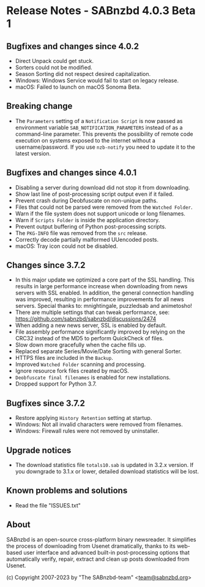 Release Notes - SABnzbd 4.0.3 Beta 1
=========================================================

## Bugfixes and changes since 4.0.2
- Direct Unpack could get stuck.
- Sorters could not be modified.
- Season Sorting did not respect desired capitalization.
- Windows: Windows Service would fail to start on legacy release.
- macOS: Failed to launch on macOS Sonoma Beta.

## Breaking change
- The `Parameters` setting of a `Notification Script` is now passed as
  environment variable `SAB_NOTIFICATION_PARAMETERS` instead of as a
  command-line parameter. This prevents the possibility of remote code
  execution on systems exposed to the internet without a username/password.
  If you use `nzb-notify` you need to update it to the latest version.

## Bugfixes and changes since 4.0.1
- Disabling a server during download did not stop it from downloading.
- Show last line of post-processing script output even if it failed.
- Prevent crash during Deobfuscate on non-unique paths.
- Files that could not be parsed were removed from the `Watched Folder`.
- Warn if the file system does not support unicode or long filenames.
- Warn if `Scripts Folder` is inside the application directory.
- Prevent output buffering of Python post-processing scripts.
- The `PKG-INFO` file was removed from the `src` release.
- Correctly decode partially malformed UUencoded posts.
- macOS: Tray icon could not be disabled.

## Changes since 3.7.2
- In this major update we optimized a core part of the SSL handling.
  This results in large performance increase when downloading from news
  servers with SSL enabled. In addition, the general connection handling
  was improved, resulting in performance improvements for all news servers.
  Special thanks to: mnightingale, puzzledsab and animetosho!
- There are multiple settings that can tweak performance, see:
  https://github.com/sabnzbd/sabnzbd/discussions/2474
- When adding a new news server, SSL is enabled by default.
- File assembly performance significantly improved by relying on the
  CRC32 instead of the MD5 to perform QuickCheck of files.
- Slow down more gracefully when the cache fills up.
- Replaced separate Series/Movie/Date Sorting with general Sorter.
- HTTPS files are included in the `Backup`.
- Improved `Watched Folder` scanning and processing.
- Ignore resource fork files created by macOS.
- `Deobfuscate final filenames` is enabled for new installations.
- Dropped support for Python 3.7.

## Bugfixes since 3.7.2
- Restore applying `History Retention` setting at startup.
- Windows: Not all invalid characters were removed from filenames.
- Windows: Firewall rules were not removed by uninstaller.

## Upgrade notices
- The download statistics file `totals10.sab` is updated in 3.2.x
  version. If you downgrade to 3.1.x or lower, detailed download
  statistics will be lost.

## Known problems and solutions
- Read the file "ISSUES.txt"

## About
  SABnzbd is an open-source cross-platform binary newsreader.
  It simplifies the process of downloading from Usenet dramatically, thanks
  to its web-based user interface and advanced built-in post-processing options
  that automatically verify, repair, extract and clean up posts downloaded
  from Usenet.

  (c) Copyright 2007-2023 by "The SABnzbd-team" \<team@sabnzbd.org\>
